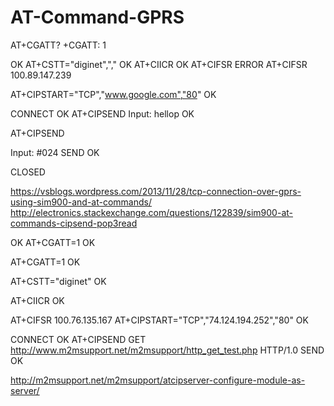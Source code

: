 # AT-Command-GPRS
AT+CGATT?
+CGATT: 1

OK
AT+CSTT="diginet",","
OK
AT+CIICR
OK
AT+CIFSR
ERROR
AT+CIFSR
100.89.147.239

AT+CIPSTART="TCP","www.google.com","80"
OK

CONNECT OK
AT+CIPSEND
Input: hellop
OK

AT+CIPSEND

Input: #024
SEND OK

CLOSED

https://vsblogs.wordpress.com/2013/11/28/tcp-connection-over-gprs-using-sim900-and-at-commands/
http://electronics.stackexchange.com/questions/122839/sim900-at-commands-cipsend-pop3read


OK
AT+CGATT=1
OK

AT+CGATT=1
OK

AT+CSTT="diginet"
OK

AT+CIICR
OK

AT+CIFSR
100.76.135.167
AT+CIPSTART="TCP","74.124.194.252","80"
OK

CONNECT OK
AT+CIPSEND
GET http://www.m2msupport.net/m2msupport/http_get_test.php HTTP/1.0
SEND OK

http://m2msupport.net/m2msupport/atcipserver-configure-module-as-server/

